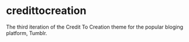 credittocreation
================

The third iteration of the Credit To Creation theme for the popular bloging platform, Tumblr.
